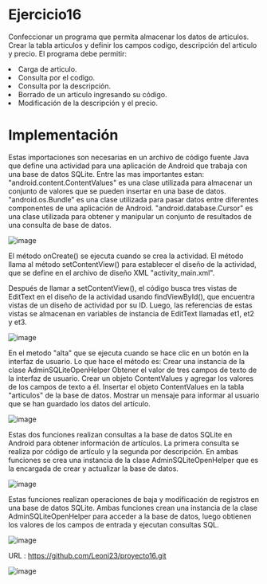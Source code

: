 # Ejercicio16
Confeccionar un programa que permita almacenar los datos de articulos. Crear la tabla articulos y definir los campos codigo, descripción del articulo y precio.
El programa debe permitir:
<li/>Carga de articulo.
<li/>Consulta por el codigo.
<li/>Consulta por la descripción.
<li/>Borrado de un articulo ingresando su código.
<li/>Modificación de la descripción y el precio.

# Implementación

Estas importaciones son necesarias en un archivo de código fuente Java que define una actividad para una aplicación de Android que trabaja con una base de datos SQLite.
Entre las mas importantes estan:
"android.content.ContentValues" es una clase utilizada para almacenar un conjunto de valores que se pueden insertar en una base de datos.
"android.os.Bundle" es una clase utilizada para pasar datos entre diferentes componentes de una aplicación de Android.
"android.database.Cursor" es una clase utilizada para obtener y manipular un conjunto de resultados de una consulta de base de datos.

![image](https://user-images.githubusercontent.com/74801652/222610446-7c815bc6-423d-4083-9fc0-53852265dfc1.png)

El método onCreate() se ejecuta cuando se crea la actividad. El método llama al método setContentView() para establecer el diseño de la actividad, que se define en el archivo de diseño XML "activity_main.xml".

Después de llamar a setContentView(), el código busca tres vistas de EditText en el diseño de la actividad usando findViewById(), que encuentra vistas de un diseño de actividad por su ID. Luego, las referencias de estas vistas se almacenan en variables de instancia de EditText llamadas et1, et2 y et3.

![image](https://user-images.githubusercontent.com/74801652/222610693-991c21e1-2e1b-46bd-9e7d-337cb5ee4935.png)

En el metodo "alta" que se ejecuta cuando se hace clic en un botón en la interfaz de usuario. Lo que hace el método es:
Crear una instancia de la clase AdminSQLiteOpenHelper
Obtener el valor de tres campos de texto de la interfaz de usuario.
Crear un objeto ContentValues y agregar los valores de los campos de texto a él.
Insertar el objeto ContentValues en la tabla "articulos" de la base de datos.
Mostrar un mensaje para informar al usuario que se han guardado los datos del artículo.

![image](https://user-images.githubusercontent.com/74801652/222610977-d71cb5db-bfce-470a-a994-aade3d969c9a.png)

Estas dos funciones realizan consultas a la base de datos SQLite en Android para obtener información de artículos. La primera consulta se realiza por código de artículo y la segunda por descripción. En ambas funciones se crea una instancia de la clase AdminSQLiteOpenHelper que es la encargada de crear y actualizar la base de datos. 

![image](https://user-images.githubusercontent.com/74801652/222611595-7d472010-a4bc-4283-9dec-d007d5eb235f.png)

Estas funciones realizan operaciones de baja y modificación de registros en una base de datos SQLite. Ambas funciones crean una instancia de la clase AdminSQLiteOpenHelper para acceder a la base de datos, luego obtienen los valores de los campos de entrada y ejecutan consultas SQL.

![image](https://user-images.githubusercontent.com/74801652/222611746-ed24da24-3473-4618-85ce-aebeb2f4cf3e.png)

URL :  https://github.com/Leoni23/proyecto16.git

![image](https://user-images.githubusercontent.com/74840012/221088577-f66e12f4-a9ea-4580-b621-2300918721c2.png)
